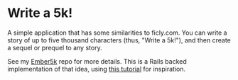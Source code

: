 Write a 5k!
======

A simple application that has some similarities to ficly.com.  You can write a story of up to five thousand characters (thus, "Write a 5k!"), and then create a sequel or prequel to any story.

See my [Ember5k](https://github.com/rwalters/Ember5k) repo for more details.  This is a Rails backed implementation of that idea, using [this tutorial](http://goo.gl/V44ow) for inspiration.
